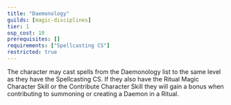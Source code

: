 ```yaml
---
title: "Daemonology"
guilds: [magic-disciplines]
tier: 1
osp_cost: 10
prerequisites: []
requirements: ["Spellcasting CS"]
restricted: true
---
```

The character may cast spells from the Daemonology list to the same level as they have the Spellcasting CS. If they also have the Ritual Magic Character Skill or the Contribute Character Skill they will gain a bonus when contributing to summoning or creating a Daemon in a Ritual.